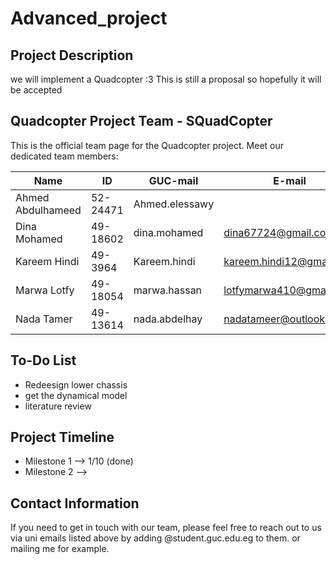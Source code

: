 # Advanced_project 

## Project Description

we will implement a Quadcopter :3 
This is still a proposal so hopefully it will be accepted


## Quadcopter Project Team - SQuadCopter 
This is the official team page for the Quadcopter project. Meet our dedicated team members:

| Name              | ID       | GUC-mail               | E-mail               |
|-------------------|----------|------------------------|------------------------|
| Ahmed Abdulhameed | 52-24471 | Ahmed.elessawy        |                         |
| Dina Mohamed     | 49-18602 | dina.mohamed          |dina67724@gmail.com      |
| Kareem Hindi      | 49-3964  | Kareem.hindi          |kareem.hindi12@gmail.com |
| Marwa Lotfy       | 49-18054 | marwa.hassan          |lotfymarwa410@gmail.com  |
| Nada Tamer        | 49-13614 | nada.abdelhay         |nadatameer@outlook.com   |

## To-Do List
- Redeesign lower chassis
- get the dynamical model
- literature review

## Project Timeline

- Milestone 1 --> 1/10 (done)
- Milestone 2 --> 

## Contact Information

If you need to get in touch with our team, please feel free to reach out to us via uni emails listed above by adding @student.guc.edu.eg to them.
or mailing me for example.


